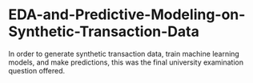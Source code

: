 # EDA-and-Predictive-Modeling-on-Synthetic-Transaction-Data
In order to generate synthetic transaction data, train machine learning models, and make predictions, this was the final university examination question offered.

